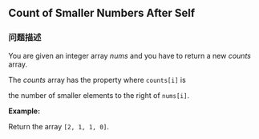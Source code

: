 ## Count of Smaller Numbers After Self  
### 问题描述

You are given an integer array *nums* and you have to return a new *counts* array.
The *counts* array has the property where `counts[i]` is 
the number of smaller elements to the right of `nums[i]`.


**Example:**


Return the array `[2, 1, 1, 0]`.

